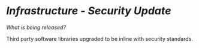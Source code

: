 # *Infrastructure - Security Update*

_What is being released?_

Third party software libraries upgraded to be inline with security standards.